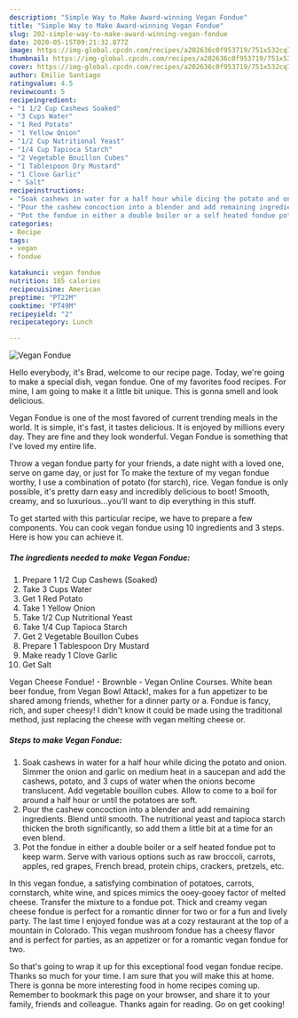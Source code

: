 ```yaml
---
description: "Simple Way to Make Award-winning Vegan Fondue"
title: "Simple Way to Make Award-winning Vegan Fondue"
slug: 202-simple-way-to-make-award-winning-vegan-fondue
date: 2020-05-15T09:21:32.877Z
image: https://img-global.cpcdn.com/recipes/a202636c0f953719/751x532cq70/vegan-fondue-recipe-main-photo.jpg
thumbnail: https://img-global.cpcdn.com/recipes/a202636c0f953719/751x532cq70/vegan-fondue-recipe-main-photo.jpg
cover: https://img-global.cpcdn.com/recipes/a202636c0f953719/751x532cq70/vegan-fondue-recipe-main-photo.jpg
author: Emilie Santiago
ratingvalue: 4.5
reviewcount: 5
recipeingredient:
- "1 1/2 Cup Cashews Soaked"
- "3 Cups Water"
- "1 Red Potato"
- "1 Yellow Onion"
- "1/2 Cup Nutritional Yeast"
- "1/4 Cup Tapioca Starch"
- "2 Vegetable Bouillon Cubes"
- "1 Tablespoon Dry Mustard"
- "1 Clove Garlic"
- " Salt"
recipeinstructions:
- "Soak cashews in water for a half hour while dicing the potato and onion. Simmer the onion and garlic on medium heat in a saucepan and add the cashews, potato, and 3 cups of water when the onions become translucent. Add vegetable bouillon cubes. Allow to come to a boil for around a half hour or until the potatoes are soft."
- "Pour the cashew concoction into a blender and add remaining ingredients. Blend until smooth. The nutritional yeast and tapioca starch thicken the broth significantly, so add them a little bit at a time for an even blend."
- "Pot the fondue in either a double boiler or a self heated fondue pot to keep warm. Serve with various options such as raw broccoli, carrots, apples, red grapes, French bread, protein chips, crackers, pretzels, etc."
categories:
- Recipe
tags:
- vegan
- fondue

katakunci: vegan fondue 
nutrition: 165 calories
recipecuisine: American
preptime: "PT22M"
cooktime: "PT49M"
recipeyield: "2"
recipecategory: Lunch

---
```



![Vegan Fondue](https://img-global.cpcdn.com/recipes/a202636c0f953719/751x532cq70/vegan-fondue-recipe-main-photo.jpg)

Hello everybody, it's Brad, welcome to our recipe page. Today, we're going to make a special dish, vegan fondue. One of my favorites food recipes. For mine, I am going to make it a little bit unique. This is gonna smell and look delicious.

Vegan Fondue is one of the most favored of current trending meals in the world. It is simple, it's fast, it tastes delicious. It is enjoyed by millions every day. They are fine and they look wonderful. Vegan Fondue is something that I've loved my entire life.

Throw a vegan fondue party for your friends, a date night with a loved one, serve on game day, or just for To make the texture of my vegan fondue worthy, I use a combination of potato (for starch), rice. Vegan fondue is only possible, it&#39;s pretty darn easy and incredibly delicious to boot! Smooth, creamy, and so luxurious…you&#39;ll want to dip everything in this stuff.


To get started with this particular recipe, we have to prepare a few components. You can cook vegan fondue using 10 ingredients and 3 steps. Here is how you can achieve it.

<!--inarticleads1-->

##### The ingredients needed to make Vegan Fondue:

1. Prepare 1 1/2 Cup Cashews (Soaked)
1. Take 3 Cups Water
1. Get 1 Red Potato
1. Take 1 Yellow Onion
1. Take 1/2 Cup Nutritional Yeast
1. Take 1/4 Cup Tapioca Starch
1. Get 2 Vegetable Bouillon Cubes
1. Prepare 1 Tablespoon Dry Mustard
1. Make ready 1 Clove Garlic
1. Get  Salt


Vegan Cheese Fondue! - Brownble - Vegan Online Courses. White bean beer fondue, from Vegan Bowl Attack!, makes for a fun appetizer to be shared among friends, whether for a dinner party or a. Fondue is fancy, rich, and super cheesy! I didn&#39;t know it could be made using the traditional method, just replacing the cheese with vegan melting cheese or. 

<!--inarticleads2-->

##### Steps to make Vegan Fondue:

1. Soak cashews in water for a half hour while dicing the potato and onion. Simmer the onion and garlic on medium heat in a saucepan and add the cashews, potato, and 3 cups of water when the onions become translucent. Add vegetable bouillon cubes. Allow to come to a boil for around a half hour or until the potatoes are soft.
1. Pour the cashew concoction into a blender and add remaining ingredients. Blend until smooth. The nutritional yeast and tapioca starch thicken the broth significantly, so add them a little bit at a time for an even blend.
1. Pot the fondue in either a double boiler or a self heated fondue pot to keep warm. Serve with various options such as raw broccoli, carrots, apples, red grapes, French bread, protein chips, crackers, pretzels, etc.


In this vegan fondue, a satisfying combination of potatoes, carrots, cornstarch, white wine, and spices mimics the ooey-gooey factor of melted cheese. Transfer the mixture to a fondue pot. Thick and creamy vegan cheese fondue is perfect for a romantic dinner for two or for a fun and lively party. The last time I enjoyed fondue was at a cozy restaurant at the top of a mountain in Colorado. This vegan mushroom fondue has a cheesy flavor and is perfect for parties, as an appetizer or for a romantic vegan fondue for two. 

So that's going to wrap it up for this exceptional food vegan fondue recipe. Thanks so much for your time. I am sure that you will make this at home. There is gonna be more interesting food in home recipes coming up. Remember to bookmark this page on your browser, and share it to your family, friends and colleague. Thanks again for reading. Go on get cooking!
